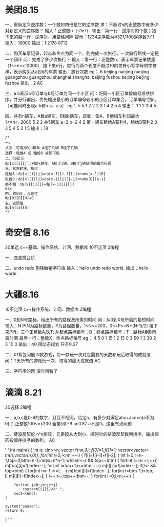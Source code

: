 # 美团8.15

一、重新定义逆序数：一个数的四倍是它的逆序数
求：不超过n的正整数中有多少对新定义的逆序数？
输入：正整数n（<1e7）
输出：第一行：逆序对的个数；接下来的每一行：逆序对，用空格间隔
提示：1234逆序数为4321,1100逆序数为11
输入：10000
输出：1
2178 8712

二、购买车票记录，起点和终点为同一个，则完成一次旅行，一次旅行路线一定是一个闭环
问：完成了多少次旅行？
输入：第一行：正整数n，表示车票记录数量（1<=n<=10000）
接下来n行，每行为两个长度不超过10的仅有小写字母的字符串，表示购买从a到b的车票
输出：旅行次数
eg：
6
beijing nanjing
nanjing guangzhou
guangzhou shanghai
shanghai beijing
fuzhou beijing
beijing fuzhou
输出：2
AC

三、a b表示a号订单与b号订单为同一个小区
问：将同一小区订单按编号顺序排序，并分行输出，优先输出最小的订单编号较小的小区订单集合。订单编号1到n。
（可能同时出现a b和b a、a a）
eg：
5 5
1 2
2 2
3 1
4 2
5 4
输出：
1
1 2 3 4 5

四、共有n辆车，A租a辆车，B租b辆车，调度，使A、B地租车利润最大
1<=n<=2000
5 2 2 共5辆车 a=2 b=2
4 2 第一辆车租给A获利4，租给B获利2
3 3 
5 4
5 3
1 5
输出：18

```
/*
一、
状态：可选择的n辆车 A租了几辆 B租了几辆
选择：租给A 或 租给B 或都不租
二、dp定义
dp[x][i][j]:对前x辆车，A租了i辆，B租了j辆获得的最大利润
三、状态转移，择优
租给A：dp[x][i][j]=dp[x-1][i-1][j]+nums[x-1][0]
租给B：dp[x][i][j]=dp[x-1][i][j-1]+nums[0][x-1]
都不租：dp[x][i][j]=dp[x-1][i][j]
max
四、初始化，合理性
dp[0][0][0]=0
五、返回值
dp[n][a][b]
*/

```
# 奇安信 8.16

20单选 c++基础、操作系统、计网、数据库
10不定项
2编程

一、变态跳台阶

二、undo redo 删除撤销字符串
输入：hello undo redo world.
输出：hello world. 

# 大疆8.16

10不定项 c++操作系统、计网、数据库
3编程

一、0到N号路标，给出所有的路径及所需的时间
问：从0到X号所需的最短时间
输入：N P(N为路标数量，P为路径数量，1<N<=200，0<=P<=N*(N-1)/2)
接下来P行，三个正整数A,B,T;
A:起点路标编号；B：终点路标编号；T：路标A到B所需时间
最后一行：整数X，终点路标编号
eg：
4 5
0 1 15
1 2 15
0 3 50
1 3 30
2 3 10
3
输出：40
用动态规划 只有0.27

二、01背包问题
N款游戏，每一款玩一次对应需要的天数和玩后取得的成就值
问：T天所有的游戏玩一次，取得的最大成就值
AC

三、字符串的题 没时间看了

# 滴滴 8.21
20选择
2编程

一、a,b,c是0-9的数字，且互不相同，给定n，有多少对满足abc+acc=n(a不为0)？
正整数100<n<200
全排列0-9 ac0.87 a不是0，这里有点问题

二、斐波那契蛇
n*n矩阵，元素按从大到小、顺时针的斐波那契数列排序，输出矩阵按顺序排序的数列。
AC

'''
int main()
{
	int n;
	cin>>n;
	vector<long> f(n*n,0);
	f[0]=1;f[1]=1;
	vector<vector<long long>> m(n,vector<long long>(n,0));
	for(int i=2;i<n*n;++i)
	{
		f[i]=f[i-1]+f[i-2];
	}
	int l=0,r=n-1,top=0,btm=n-1,index=n*n-1;
	while(l<=r && top<=btm)
	{
		for(int i=l;i<=r;++i)
			m[top][i]=f[index--];
		for(int i=top+1;i<=btm;++i)
			m[i][r]=f[index--];
		if(l<r && top<btm)
		{
			for(int i=r-1;i>=l;--i)
				m[btm][i]=f[index--];
			for(int i=btm-1;i>top;--i)
				m[i][l]=f[index--];
		}
		l++;r--;top++;btm--;
	}
	for(int i=0;i<n;++i)
	{

		for(int j=0;j<n;++j)
			cout<<m[i][j]<<" ";
		cout<<endl;
	}
	
	system("pause");
	return 0;
}
'''

